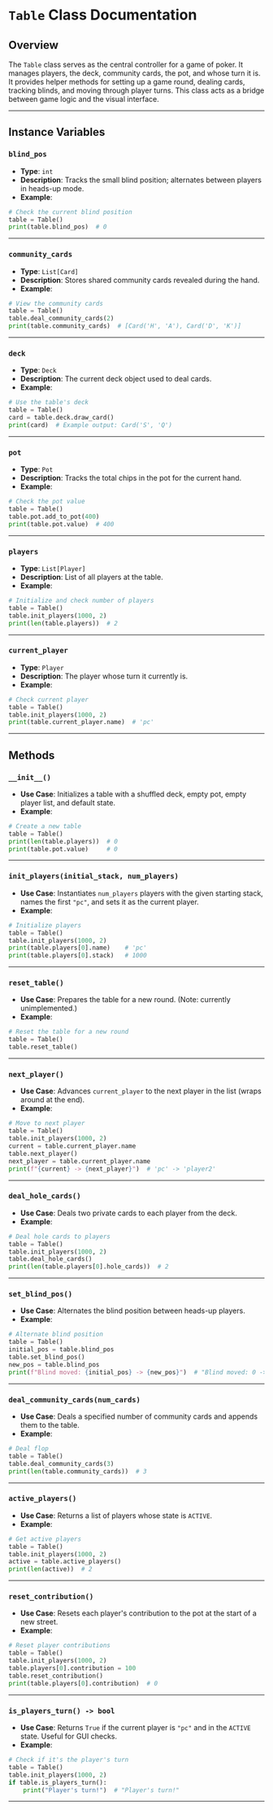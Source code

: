 # `Table` Class Documentation

## Overview

The `Table` class serves as the central controller for a game of poker. It manages players, the deck, community cards, the pot, and whose turn it is. It provides helper methods for setting up a game round, dealing cards, tracking blinds, and moving through player turns. This class acts as a bridge between game logic and the visual interface.

---

## Instance Variables

### `blind_pos`

- **Type**: `int`
- **Description**: Tracks the small blind position; alternates between players in heads-up mode.
- **Example**: 
```python
# Check the current blind position
table = Table()
print(table.blind_pos)  # 0
```

---

### `community_cards`

- **Type**: `List[Card]`
- **Description**: Stores shared community cards revealed during the hand.
- **Example**: 
```python
# View the community cards
table = Table()
table.deal_community_cards(2)
print(table.community_cards)  # [Card('H', 'A'), Card('D', 'K')]
```

---

### `deck`

- **Type**: `Deck`
- **Description**: The current deck object used to deal cards.
- **Example**: 
```python
# Use the table's deck
table = Table()
card = table.deck.draw_card()
print(card)  # Example output: Card('S', 'Q')
```

---

### `pot`

- **Type**: `Pot`
- **Description**: Tracks the total chips in the pot for the current hand.
- **Example**: 
```python
# Check the pot value
table = Table()
table.pot.add_to_pot(400)
print(table.pot.value)  # 400
```

---

### `players`

- **Type**: `List[Player]`
- **Description**: List of all players at the table.
- **Example**: 
```python
# Initialize and check number of players
table = Table()
table.init_players(1000, 2)
print(len(table.players))  # 2
```

---

### `current_player`

- **Type**: `Player`
- **Description**: The player whose turn it currently is.
- **Example**: 
```python
# Check current player
table = Table()
table.init_players(1000, 2)
print(table.current_player.name)  # 'pc'
```

---

## Methods

### `__init__()`

- **Use Case**: Initializes a table with a shuffled deck, empty pot, empty player list, and default state.
- **Example**: 
```python
# Create a new table
table = Table()
print(len(table.players))  # 0
print(table.pot.value)     # 0
```

---

### `init_players(initial_stack, num_players)`

- **Use Case**: Instantiates `num_players` players with the given starting stack, names the first `"pc"`, and sets it as the current player.
- **Example**: 
```python
# Initialize players
table = Table()
table.init_players(1000, 2)
print(table.players[0].name)    # 'pc'
print(table.players[0].stack)   # 1000
```

---

### `reset_table()`

- **Use Case**: Prepares the table for a new round. (Note: currently unimplemented.)
- **Example**: 
```python
# Reset the table for a new round
table = Table()
table.reset_table()
```

---

### `next_player()`

- **Use Case**: Advances `current_player` to the next player in the list (wraps around at the end).
- **Example**: 
```python
# Move to next player
table = Table()
table.init_players(1000, 2)
current = table.current_player.name
table.next_player()
next_player = table.current_player.name
print(f"{current} -> {next_player}")  # 'pc' -> 'player2'
```

---

### `deal_hole_cards()`

- **Use Case**: Deals two private cards to each player from the deck.
- **Example**: 
```python
# Deal hole cards to players
table = Table()
table.init_players(1000, 2)
table.deal_hole_cards()
print(len(table.players[0].hole_cards))  # 2
```

---

### `set_blind_pos()`

- **Use Case**: Alternates the blind position between heads-up players.
- **Example**: 
```python
# Alternate blind position
table = Table()
initial_pos = table.blind_pos
table.set_blind_pos()
new_pos = table.blind_pos
print(f"Blind moved: {initial_pos} -> {new_pos}")  # "Blind moved: 0 -> 1"
```

---

### `deal_community_cards(num_cards)`

- **Use Case**: Deals a specified number of community cards and appends them to the table.
- **Example**: 
```python
# Deal flop
table = Table()
table.deal_community_cards(3)
print(len(table.community_cards))  # 3
```

---

### `active_players()`

- **Use Case**: Returns a list of players whose state is `ACTIVE`.
- **Example**: 
```python
# Get active players
table = Table()
table.init_players(1000, 2)
active = table.active_players()
print(len(active))  # 2
```

---

### `reset_contribution()`

- **Use Case**: Resets each player's contribution to the pot at the start of a new street.
- **Example**: 
```python
# Reset player contributions
table = Table()
table.init_players(1000, 2)
table.players[0].contribution = 100
table.reset_contribution()
print(table.players[0].contribution)  # 0
```

---

### `is_players_turn() -> bool`

- **Use Case**: Returns `True` if the current player is `"pc"` and in the `ACTIVE` state. Useful for GUI checks.
- **Example**: 
```python
# Check if it's the player's turn
table = Table()
table.init_players(1000, 2)
if table.is_players_turn():
    print("Player's turn!")  # "Player's turn!"
```

---
